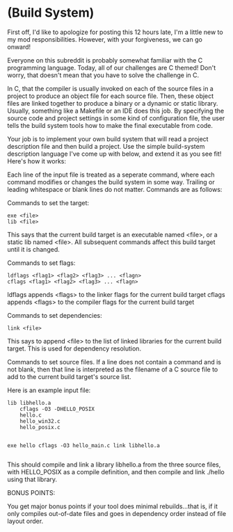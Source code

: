 # (Build System)
<div class="md"><p>First off, I'd like to apologize for posting this 12 hours late, I'm a little new to my mod responsibilities.  However, with your forgiveness, we can go onward!</p>
<p>Everyone on this subreddit is probably somewhat familiar with the C programming language.
Today, all of our challenges are C themed!  Don't worry, that doesn't mean that you have to solve the challenge in C.</p>
<p>In C, that the compiler is usually invoked on each of the source files in a project to produce an object file for each source file.
Then, these object files are linked together to produce a binary or a dynamic or static library.  Usually, something like a Makefile or an IDE does this job.  By specifying
the source code and project settings in some kind of configuration file, the user tells the build system tools how to make the final executable from code.</p>
<p>Your job is to implement your own build system that will read a project description file and then build a project.  Use the simple build-system description language I've come up with below, and extend it as you see fit!  Here's how it works:</p>
<p>Each line of the input file is treated as a seperate command, where each command modifies or changes the build system in some way.  Trailing or leading whitespace or blank lines do not matter.  Commands are as follows:</p>
<p>Commands to set the target:</p>
<pre><code>exe &lt;file&gt;
lib &lt;file&gt;
</code></pre>
<p>This says that the current build target is an executable named &lt;file&gt;, or a static lib named &lt;file&gt;.  All subsequent commands affect this build target until it is changed.</p>
<p>Commands to set flags:</p>
<pre><code>ldflags &lt;flag1&gt; &lt;flag2&gt; &lt;flag3&gt; ... &lt;flagn&gt;
cflags &lt;flag1&gt; &lt;flag2&gt; &lt;flag3&gt; ... &lt;flagn&gt;
</code></pre>
<p>ldflags appends &lt;flags&gt; to the linker flags for the current build target
cflags appends &lt;flags&gt; to the compiler flags for the current build target</p>
<p>Commands to set dependencies:</p>
<pre><code>link &lt;file&gt;
</code></pre>
<p>This says to append &lt;file&gt; to the list of linked libraries for the current build target.  This is used for dependency resolution.</p>
<p>Commands to set source files.
If a line does not contain a command and is not blank, then that line is interpreted as the filename of a C source file to add to the current build target's source list.</p>
<p>Here is an example input file:</p>
<pre><code>lib libhello.a
    cflags -O3 -DHELLO_POSIX
    hello.c
    hello_win32.c
    hello_posix.c

exe hello
    cflags -O3
    hello_main.c
    link libhello.a
</code></pre>
<p>This should compile and link a library libhello.a from the three source files, with HELLO_POSIX as a compile definition, and then compile and link ./hello using that library.</p>
<p>BONUS POINTS:</p>
<p>You get major bonus points if your tool does minimal rebuilds...that is, if it only compiles out-of-date files and goes in dependency order instead of file layout order.</p>
</div>
